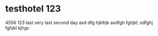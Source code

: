 # testhotel 123
4556
123
last
very last
second day
asd
dfg
hjklhjk
asdfgh
fghjkl;
sdfghj
fghjkl
kjhgc
